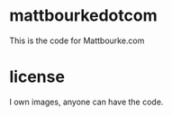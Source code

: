 # mattbourkedotcom
This is the code for Mattbourke.com
# license
I own images, anyone can have the code.
